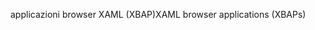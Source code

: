 <span data-ttu-id="1ef93-101">applicazioni browser XAML (XBAP)</span><span class="sxs-lookup"><span data-stu-id="1ef93-101">XAML browser applications (XBAPs)</span></span>